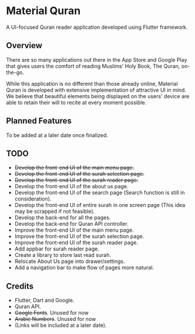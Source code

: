 # Material Quran

A UI-focused Quran reader application developed using Flutter framework.

## Overview

There are so many applications out there in the App Store and Google Play
that gives users the comfort of reading Muslims' Holy Book, The Quran,
on-the-go.

While this application is no different than those already online,
Material Quran is developed with extensive implementation of attractive UI
in mind. We believe that beautiful elements being displayed on the users'
device are able to retain their will to recite at every moment possible.

## Planned Features

To be added at a later date once finalized.

## TODO
- ~~Develop the front-end UI of the main menu page.~~
- ~~Develop the front-end UI of the surah selection page.~~
- ~~Develop the front-end UI of the surah reader page.~~
- Develop the front-end UI of the about us page.
- Develop the front-end UI of the search page (Search function is still in consideration).
- Develop the front-end UI of entire surah in one screen page (This idea may be scrapped if not feasible).
- Develop the back-end for all the pages.
- Develop the back-end for Quran API controller.
- Improve the front-end UI of the main menu page.
- Improve the front-end UI of the surah selection page.
- Improve the front-end UI of the surah reader page.
- Add appbar for surah reader page.
- Create a library to store last read surah.
- Relocate About Us page into drawer/settings.
- Add a navigation bar to make flow of pages more natural.

## Credits

- Flutter, Dart and Google.
- Quran API.
- ~~Google Fonts~~. Unused for now
- ~~Arabic Numbers~~. Unused for now
- (Links will be included at a later date).
